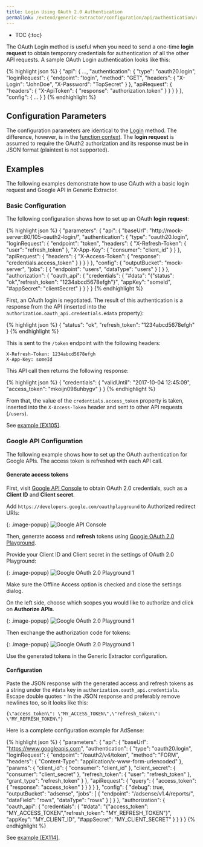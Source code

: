 ```yaml
---
title: Login Using OAuth 2.0 Authentication
permalink: /extend/generic-extractor/configuration/api/authentication/oauth20-login/
---
```


* TOC
{:toc}

The OAuth Login method is useful when you need to send a one-time **login request** to obtain temporary credentials
for authentication of all the other API requests. A sample OAuth Login authentication looks like this:

{% highlight json %}
{
    "api": {
        ...,
        "authentication": {
            "type": "oauth20.login",
            "loginRequest": {
                "endpoint": "login",
                "method": "GET",
                "headers": {
                    "X-Login": "JohnDoe",
                    "X-Password": "TopSecret"
                }
            },
            "apiRequest": {
                "headers": {
                    "X-ApiToken": {
                        "response": "authorization.token"
                    }
                }
            }
        }
    },
    "config": {
        ...
    }
}
{% endhighlight %}

## Configuration Parameters
The configuration parameters are identical to the [Login](/extend/generic-extractor/configuration/api/authentication/login/) method.
The difference, however, is in the [function context](/extend/generic-extractor/functions/#oauth-20-login-authentication-context).
The **login request** is assumed to require the OAuth2 authorization and its response must be in JSON format (plaintext is not supported).

## Examples
The following examples demonstrate how to use OAuth with a basic login request and Google API in Generic Extractor.

### Basic Configuration
The following configuration shows how to set up an OAuth **login request**:

{% highlight json %}
{
    "parameters": {
        "api": {
            "baseUrl": "http://mock-server:80/105-oauth2-login/",
            "authentication": {
                "type": "oauth20.login",
                "loginRequest": {
                    "endpoint": "token",
                    "headers": {
                        "X-Refresh-Token": {
                            "user": "refresh_token"
                        },
                        "X-App-Key": {
                            "consumer": "client_id"
                        }
                    }
                },
                "apiRequest": {
                    "headers": {
                        "X-Access-Token": {
                            "response": "credentials.access_token"
                        }
                    }
                }
            }
        },
        "config": {
            "outputBucket": "mock-server",
            "jobs": [
                {
                    "endpoint": "users",
                    "dataType": "users"
                }
            ]
        }
    },
    "authorization": {
        "oauth_api": {
            "credentials": {
                "#data": "{\"status\": \"ok\",\"refresh_token\": \"1234abcd5678efgh\"}",
                "appKey": "someId",
                "#appSecret": "clientSecret"
            }
        }
    }
}
{% endhighlight %}

First, an OAuth login is negotiated. The result of this authentication is a response from the API (inserted into
the `authorization.oauth_api.credentials.#data` property):

{% highlight json %}
{
    "status": "ok",
    "refresh_token": "1234abcd5678efgh"
}
{% endhighlight %}

This is sent to the `/token` endpoint with the following headers:

    X-Refresh-Token: 1234abcd5678efgh
    X-App-Key: someId

This API call then returns the following response:

{% highlight json %}
{
	"credentials": {
		"validUntil": "2017-10-04 12:45:09",
		"access_token": "mkoijn098uhbygv"
	}
}
{% endhighlight %}

From that, the value of the `credentials.access_token` property is taken, inserted into the `X-Access-Token` header
and sent to other API requests (`/users`).

See [example [EX105]](https://github.com/keboola/generic-extractor/tree/master/doc/examples/105-oauth2-login).


### Google API Configuration
The following example shows how to set up the OAuth authentication for Google APIs. The access token is refreshed with each API call.

#### Generate access tokens
First, visit [Google API Console](https://console.developers.google.com/apis/credentials) to obtain OAuth 2.0 credentials, such as a
**Client ID** and **Client secret**.

Add `https://developers.google.com/oauthplayground` to Authorized redirect URIs:

{: .image-popup}
![Google API Console](/extend/generic-extractor/configuration/api/authentication/oauth20-login-console.png)

Then, generate **access** and **refresh** tokens using [Google OAuth 2.0 Playground](https://developers.google.com/oauthplayground/).

Provide your Client ID and Client secret in the settings of OAuth 2.0 Playground:

{: .image-popup}
![Google OAuth 2.0 Playground 1](/extend/generic-extractor/configuration/api/authentication/oauth20-login-playground-1.png)

Make sure the Offline Access option is checked and close the settings dialog.

On the left side, choose which scopes you would like to authorize and click on **Authorize APIs**.

{: .image-popup}
![Google OAuth 2.0 Playground 1](/extend/generic-extractor/configuration/api/authentication/oauth20-login-playground-2.png)

Then exchange the authorization code for tokens:

{: .image-popup}
![Google OAuth 2.0 Playground 1](/extend/generic-extractor/configuration/api/authentication/oauth20-login-playground-3.png)

Use the generated tokens in the Generic Extractor configuration.

#### Configuration
Paste the JSON response with the generated access and refresh tokens as a string under the `#data` key in
`authorization.oauth_api.credentials`.
Escape double quotes `"` in the JSON response and preferably remove newlines too, so it looks like this:

`{\"access_token\": \"MY_ACCESS_TOKEN\",\"refresh_token\": \"MY_REFRESH_TOKEN\"}`

Here is a complete configuration example for AdSense:

{% highlight json %}
{
  "parameters": {
    "api": {
      "baseUrl": "https://www.googleapis.com",
      "authentication": {
        "type": "oauth20.login",
        "loginRequest": {
          "endpoint": "/oauth2/v4/token",
          "method": "FORM",
          "headers": {
            "Content-Type": "application/x-www-form-urlencoded"
          },
          "params": {
            "client_id": {
              "consumer": "client_id"
            },
            "client_secret": {
              "consumer": "client_secret"
            },
            "refresh_token": {
              "user": "refresh_token"
            },
            "grant_type": "refresh_token"
          }
        },
        "apiRequest": {
          "query": {
            "access_token": {
                "response": "access_token"
            }
          }
        }
      }
    },
    "config": {
      "debug": true,
      "outputBucket": "adsense",
      "jobs": [
        {
          "endpoint": "/adsense/v1.4/reports/",
          "dataField": "rows",
          "dataType": "rows"
        }
      ]
    }
  },
  "authorization": {
    "oauth_api": {
      "credentials": {
        "#data": "{\"access_token\": \"MY_ACCESS_TOKEN\",\"refresh_token\": \"MY_REFRESH_TOKEN\"}",
        "appKey": "MY_CLIENT_ID",
        "#appSecret": "MY_CLIENT_SECRET"
      }
    }
  }
}
{% endhighlight %}

See [example [EX114]](https://github.com/keboola/generic-extractor/tree/master/doc/examples/114-oauth2-google).
